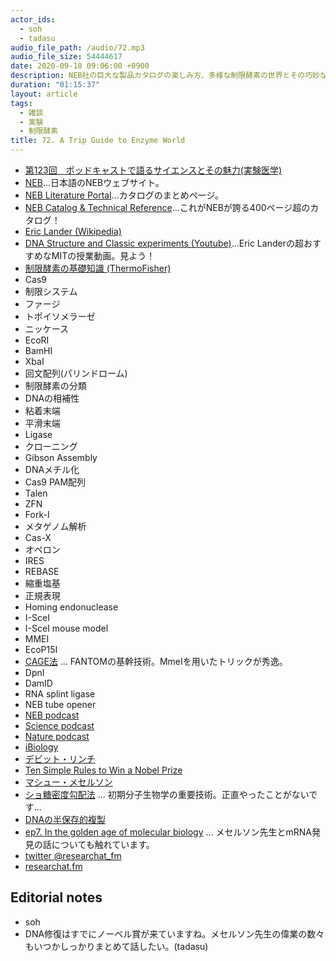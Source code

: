 ```yaml
---
actor_ids:
  - soh
  - tadasu
audio_file_path: /audio/72.mp3
audio_file_size: 54444617
date: 2020-09-10 09:06:00 +0900
description: NEB社の巨大な製品カタログの楽しみ方、多様な制限酵素の世界とその巧妙な仕組みについて話しました。
duration: "01:15:37"
layout: article
tags:
  - 雑談
  - 実験
  - 制限酵素
title: 72. A Trip Guide to Enzyme World
---
```


- [第123回　ポッドキャストで語るサイエンスとその魅力(実験医学)](https://www.yodosha.co.jp/jikkenigaku/opinion/vol38n14.html)
- [NEB](https://www.nebj.jp/)...日本語のNEBウェブサイト。
- [NEB Literature Portal](https://www.neb.com/support/catalog-and-literature-request)...カタログのまとめページ。
- [NEB Catalog & Technical Reference](https://www.neb.com/-/media/nebus/files/catalogs/neb_usacatalog_rgb_150dpi.pdf?rev=1c87bfadeaa048e3b0d141571d40262c)...これがNEBが誇る400ページ超のカタログ！
- [Eric Lander (Wikipedia)](https://en.wikipedia.org/wiki/Eric_Lander)
- [DNA Structure and Classic experiments (Youtube)](https://www.youtube.com/watch?v=P-Ry4rRdDbk)...Eric Landerの超おすすめなMITの授業動画。見よう！
- [制限酵素の基礎知識 (ThermoFisher)](https://www.thermofisher.com/jp/ja/home/life-science/cloning/cloning-learning-center/invitrogen-school-of-molecular-biology/molecular-cloning/restriction-enzymes/restriction-enzyme-basics.html)
- Cas9
- 制限システム
- ファージ
- トポイソメラーゼ
- ニッケース
- EcoRI
- BamHI
- XbaI
- 回文配列(パリンドローム)
- 制限酵素の分類
- DNAの相補性
- 粘着末端
- 平滑末端
- Ligase
- クローニング
- Gibson Assembly
- DNAメチル化
- Cas9 PAM配列
- Talen 
- ZFN
- Fork-I
- メタゲノム解析
- Cas-X
- オペロン
- IRES
- REBASE
- 縮重塩基
- 正規表現
- Homing endonuclease 
- I-SceI
- I-SceI mouse model
- MMEI
- EcoP15I
- [CAGE法](https://fantom.gsc.riken.jp/jp/protocols/cage.html) ... FANTOMの基幹技術。MmeIを用いたトリックが秀逸。
- DpnI
- DamID
- RNA splint ligase
- NEB tube opener
- [NEB podcast](https://www.neb.com/podcasts/nebpodcast)
- [Science podcast](https://www.sciencemag.org/podcasts)
- [Nature podcast](https://www.nature.com/nature/articles?type=nature-podcast)
- [iBiology](https://www.ibiology.org/)
- [デビット・リンチ](https://ja.wikipedia.org/wiki/%E3%83%87%E3%83%B4%E3%82%A3%E3%83%83%E3%83%89%E3%83%BB%E3%83%AA%E3%83%B3%E3%83%81)
- [Ten Simple Rules to Win a Nobel Prize](https://www.ncbi.nlm.nih.gov/pmc/articles/PMC4383532/)
- [マシュー・メセルソン](https://ja.wikipedia.org/wiki/%E3%83%9E%E3%82%B7%E3%83%A5%E3%83%BC%E3%83%BB%E3%83%A1%E3%82%BB%E3%83%AB%E3%82%BD%E3%83%B3)
- [ショ糖密度勾配法](https://www.beckman.jp/resources/fundamentals/principles-of-centrifugation/dr-beckman/v26) ... 初期分子生物学の重要技術。正直やったことがないです...
- [DNAの半保存的複製](https://ja.wikipedia.org/wiki/%E5%8D%8A%E4%BF%9D%E5%AD%98%E7%9A%84%E8%A4%87%E8%A3%BD)
- [ep7. In the golden age of molecular biology](https://researchat.fm/episode/7) ... メセルソン先生とmRNA発見の話についても触れています。
- [twitter @researchat_fm](https://twitter.com/researchat_fm)
- [researchat.fm](researchat.fm)

## Editorial notes
- soh
- DNA修復はすでにノーベル賞が来ていますね。メセルソン先生の偉業の数々もいつかしっかりまとめて話したい。(tadasu)
